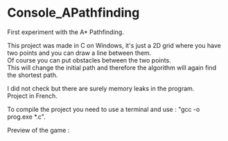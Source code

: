 # Console_APathfinding  

First experiment with the A* Pathfinding.  

This project was made in C on Windows, it's just a 2D grid where you have two points and you can draw a line between them.  
Of course you can put obstacles between the two points.   
This will change the initial path and therefore the algorithm will again find the shortest path.

I did not check but there are surely memory leaks in the program.  
Project in French.  

To compile the project you need to use a terminal and use : "gcc -o prog.exe *.c".  

Preview of the game :  

